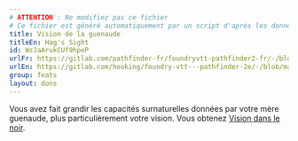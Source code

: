 ```yaml
---
# ATTENTION : Ne modifiez pas ce fichier
# Ce fichier est généré automatiquement par un script d'après les données du module Foundry VTT officiel et de sa traduction
title: Vision de la guenaude
titleEn: Hag's Sight
id: WzJaArukCUf9hpeP
urlFr: https://gitlab.com/pathfinder-fr/foundryvtt-pathfinder2-fr/-/blob/master/data/feats/WzJaArukCUf9hpeP.htm
urlEn: https://gitlab.com/hooking/foundry-vtt---pathfinder-2e/-/blob/master/packs/data/feats.db/hag-s-sight.json
group: feats
layout: dons
---
```

Vous avez fait grandir les capacités surnaturelles données par votre mère guenaude, plus particulièrement votre vision. Vous obtenez [Vision dans le noir](../ancestry-features/vision-dans-le-noir.md).


